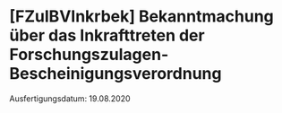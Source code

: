 # [FZulBVInkrbek] Bekanntmachung über das Inkrafttreten der Forschungszulagen-Bescheinigungsverordnung

Ausfertigungsdatum: 19.08.2020

 